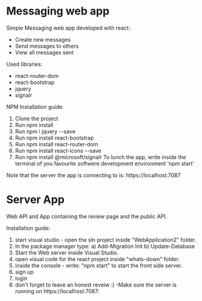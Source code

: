 # Messaging web app
Simple Messaging web app developed with react:
- Create new messages
- Send messages to others
- View all messages sent

Used libraries:
- react-router-dom
- react-bootstrap
- jquery 
- signalr

NPM Installation guide:

1. Clone the project
2. Run  npm install
3. Run  npm i jquery --save
4. Run  npm install react-bootstrap
5. Run  npm install react-router-dom
6. Run  npm install react-icons --save
7. Run npm install @microsoft/signalr
To lunch the app, write inside the terminal of you favourite softwere development environment 'npm start'


Note that the server the app is connecting to is: https://localhost:7087

# Server App
Web API and App containing the review page and the public API.

Installation guide:
1. start visual studio - open the sln project inside "WebApplication2" folder.
2. In the package manager type: 
	a) Add-Migration Init
	b) Update-Database
3. Start the Web server inside Visual Studio.
4. open visual code for the react project inside "whats-down" folder.
5. inside the console - write: "npm start" to start the front side server.
6. sign up
7. login
8. don't forget to leave an honest reveiw :)
 -Make sure the server is running on https://localhost:7087:
